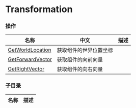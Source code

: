 # Transformation

### 操作  
| 名称 | 中文 | 描述 |
|--| -- |--|
| [GetWorldLocation](./get-world-location.md)  | 获取组件的世界位置坐标 |  |
| [GetForwardVector](./get-forward-vector.md)  | 获取组件的向前向量 |  |
| [GetRightVector](./get-right-vector.md)  | 获取组件的向右向量 |  |

### 子目录
| 名称 | 描述 |
|--|--|
